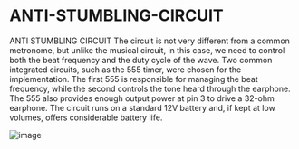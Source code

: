 # ANTI-STUMBLING-CIRCUIT
ANTI STUMBLING CIRCUIT
The circuit is not very different from a common metronome, but unlike the musical circuit, in this case, we need to control both the beat frequency and the duty cycle of the wave. Two common integrated circuits, such as the 555 timer, were chosen for the implementation. The first 555 is responsible for managing the beat frequency, while the second controls the tone heard through the earphone. The 555 also provides enough output power at pin 3 to drive a 32-ohm earphone. The circuit runs on a standard 12V battery and, if kept at low volumes, offers considerable battery life.

![image](https://github.com/user-attachments/assets/d6dc1eee-da1d-4b6a-88fc-de919f89ccd1)

